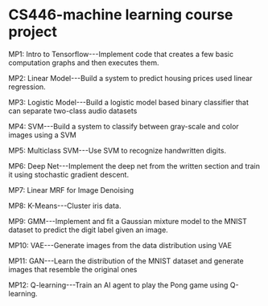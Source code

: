# CS446-machine learning course project
MP1: Intro to Tensorflow---Implement code that creates a few basic computation graphs and then executes them.

MP2: Linear Model---Build a system to predict housing prices used linear regression.

MP3: Logistic Model---Build a logistic model based binary classifier that can separate two-class audio datasets

MP4: SVM---Build a system to classify between gray-scale and color images using a SVM

MP5: Multiclass SVM---Use SVM to recognize handwritten digits. 

MP6: Deep Net---Implement the deep net from the written section and train it using stochastic gradient descent.

MP7: Linear MRF for Image Denoising

MP8: K-Means---Cluster iris data.

MP9: GMM---Implement and fit a Gaussian mixture model to the MNIST dataset to predict the digit label given an image.

MP10: VAE---Generate images from the data distribution using VAE

MP11: GAN---Learn the distribution of the MNIST dataset and generate images that resemble the original ones

MP12: Q-learning---Train an AI agent to play the Pong game using Q-learning.
